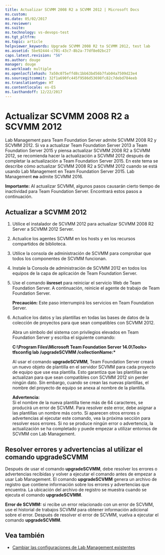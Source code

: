 ```yaml
---
title: Actualizar SCVMM 2008 R2 a SCVMM 2012 | Microsoft Docs
ms.custom: 
ms.date: 05/02/2017
ms.reviewer: 
ms.suite: 
ms.technology: vs-devops-test
ms.tgt_pltfrm: 
ms.topic: article
helpviewer_keywords: Upgrade SCVMM 2008 R2 to SCVMM 2012, test lab
ms.assetid: 5be92444-c701-43c7-8b2a-77df8e02bc27
caps.latest.revision: "56"
ms.author: douge
manager: douge
ms.workload: multiple
ms.openlocfilehash: 7a50c075effd8c1bb63bd56b7fab04a7509d23e4
ms.sourcegitcommit: 32f1a690fc445f9586d53698fc82c7debd784eeb
ms.translationtype: HT
ms.contentlocale: es-ES
ms.lasthandoff: 12/22/2017
---
```

# <a name="upgrade-scvmm-2008-r2-to-scvmm-2012"></a>Actualizar SCVMM 2008 R2 a SCVMM 2012

Lab Management para Team Foundation Server admite SCVMM 2008 R2 y SCVMM 2012. Si va a actualizar Team Foundation Server 2013 a Team Foundation Server 2015 y piensa actualizar SCVMM 2008 R2 a SCVMM 2012, se recomienda hacer la actualización a SCVMM 2012 después de completar la actualización a Team Foundation Server 2015. En este tema se describe cómo actualizar SCVMM 2008 R2 a SCVMM 2012 cuando se está usando Lab Management en Team Foundation Server 2015.
Lab Management **no** admite SCVMM 2016. 

**Importante:** Al actualizar SCVMM, algunos pasos causarán cierto tiempo de inactividad para Team Foundation Server. Encontrará estos pasos a continuación.

## <a name="upgrading-to-scvmm-2012"></a>Actualizar a SCVMM 2012

1. Utilice el instalador de SCVMM 2012 para actualizar SCVMM 2008 R2 Server a SCVMM 2012 Server.

1. Actualice los agentes SCVMM en los hosts y en los recursos compartidos de biblioteca.

1. Utilice la consola de administración de SCVMM para comprobar que todos los componentes de SCVMM funcionan.

1. Instale la Consola de administración de SCVMM 2012 en todos los equipos de la capa de aplicación de Team Foundation Server.

1. Use el comando **iisreset** para reiniciar el servicio Web de Team Foundation Server. A continuación, reinicie el agente de trabajo de Team Foundation Server.

   **Precaución:** Este paso interrumpirá los servicios en Team Foundation Server.

1. Actualice los datos y las plantillas en todas las bases de datos de la colección de proyectos para que sean compatibles con SCVMM 
   2012.

   Abra un símbolo del sistema con privilegios elevados en Team Foundation Server y escriba el siguiente comando:

   **C:\\Program Files\\Microsoft Team Foundation Server 14.0\\Tools\> tfsconfig lab /upgradeSCVMM /collectionName:\***

   Al usar el comando **upgradeSCVMM**, Team Foundation Server creará un nuevo objeto de plantilla en el servidor SCVMM para cada proyecto de equipo que use esa plantilla. Esto garantiza que las plantillas se actualizan para que sean compatibles con SCVMM 2012 sin perder ningún dato. Sin embargo, cuando se crean las nuevas plantillas, el nombre del proyecto de equipo se anexa al nombre de la plantilla.

   **Advertencia:**  
   Si el nombre de la nueva plantilla tiene más de 64 caracteres, se producirá un error de SCVMM. Para resolver este error, debe asignar a las plantillas un nombre más corto. Si aparecen otros errores o advertencias al ejecutar este comando, vea la próxima sección para resolver esos errores. Si no se produce ningún error o advertencia, la actualización se ha completado y puede empezar a utilizar entornos de SCVMM con Lab Management.

## <a name="resolving-errors-and-warnings-when-using-the-upgradescvmm-command"></a>Resolver errores y advertencias al utilizar el comando upgradeSCVMM

Después de usar el comando **upgradeSCVMM**, debe resolver los errores o advertencias recibidas y volver a ejecutar el comando antes de empezar a usar Lab Management. El comando **upgradeSCVMM** genera un archivo de registro que contiene información sobre los errores y advertencias que encuentra. La ubicación del archivo de registro se muestra cuando se ejecuta el comando **upgradeSCVMM**.

**Error de SCVMM:** si recibe un error relacionado con un error de SCVMM, use el historial de trabajos SCVMM para obtener información adicional sobre el error. Después de resolver el error de SCVMM, vuelva a ejecutar el comando **upgradeSCVMM**.

## <a name="see-also"></a>Vea también

* [Cambiar las configuraciones de Lab Management existentes](https://msdn.microsoft.com/library/ee704508%28v=vs.140%29.aspx)
